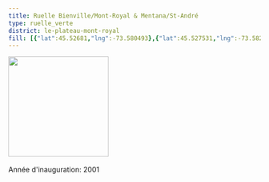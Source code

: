 ```yaml
---
title: Ruelle Bienville/Mont-Royal & Mentana/St-André
type: ruelle_verte
district: le-plateau-mont-royal
fill: [{"lat":45.52681,"lng":-73.580493},{"lat":45.527531,"lng":-73.582093}]
---
```


<img src="https://lh6.googleusercontent.com/proxy/nia-4vxEMsj7zW1p04CINOTZ0aEJOjuoAlTU3PaqPpv3V-vYUVZJwghHqWit6HDGIyfQk8BHBjHh_RA8mO8wlwnvC1d4U-h8sxO31w" height="200" width="auto" /><br><br>Année d'inauguration: 2001